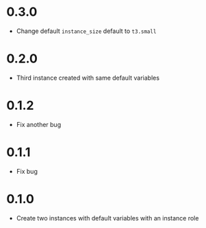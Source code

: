 # 0.3.0
- Change default `instance_size` default to `t3.small`

# 0.2.0
- Third instance created with same default variables

# 0.1.2
- Fix another bug

# 0.1.1
- Fix bug

# 0.1.0
- Create two instances with default variables with an instance role